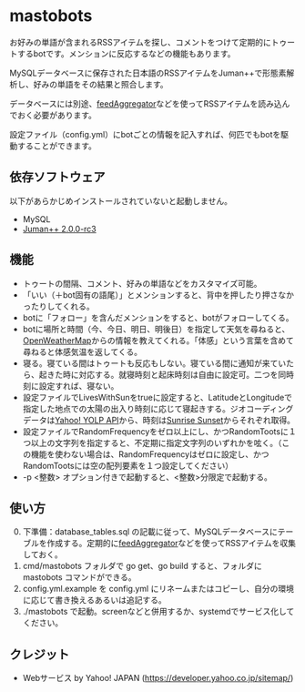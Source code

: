 # mastobots

お好みの単語が含まれるRSSアイテムを探し、コメントをつけて定期的にトゥートするbotです。メンションに反応するなどの機能もあります。

MySQLデータベースに保存された日本語のRSSアイテムをJuman++で形態素解析し、好みの単語をその結果と照合します。

データベースには別途、[feedAggregator](https://blog.crazynewworld.net/2018/10/29/323/)などを使ってRSSアイテムを読み込んでおく必要があります。

設定ファイル（config.yml）にbotごとの情報を記入すれば、何匹でもbotを駆動することができます。

## 依存ソフトウェア
以下があらかじめインストールされていないと起動しません。
+ MySQL
+ [Juman++ 2.0.0-rc3](http://nlp.ist.i.kyoto-u.ac.jp/index.php?JUMAN++)

## 機能
+ トゥートの間隔、コメント、好みの単語などをカスタマイズ可能。
+ 「いい（＋bot固有の語尾）」とメンションすると、背中を押したり押さなかったりしてくれる。
+ botに「フォロー」を含んだメンションをすると、botがフォローしてくる。
+ botに場所と時間（今、今日、明日、明後日）を指定して天気を尋ねると、[OpenWeatherMap](https://openweathermap.org)からの情報を教えてくれる。「体感」という言葉を含めて尋ねると体感気温を返してくる。
+ 寝る。寝ている間はトゥートも反応もしない。寝ている間に通知が来ていたら、起きた時に対応する。就寝時刻と起床時刻は自由に設定可。二つを同時刻に設定すれば、寝ない。
+ 設定ファイルでLivesWithSunをtrueに設定すると、LatitudeとLongitudeで指定した地点での太陽の出入り時刻に応じて寝起きする。ジオコーディングデータは[Yahoo! YOLP API](https://developer.yahoo.co.jp/webapi/map/)から、時刻は[Sunrise Sunset](https://sunrise-sunset.org/api)からそれぞれ取得。
+ 設定ファイルでRandomFrequencyをゼロ以上にし、かつRandomTootsに１つ以上の文字列を指定すると、不定期に指定文字列のいずれかを呟く。（この機能を使わない場合は、RandomFrequencyはゼロに設定し、かつRandomTootsには空の配列要素を１つ設定してください）
+ -p <整数> オプション付きで起動すると、<整数>分限定で起動する。

## 使い方
0. 下準備：database_tables.sql の記載に従って、MySQLデータベースにテーブルを作成する。定期的に[feedAggregator](https://blog.crazynewworld.net/2018/10/29/323/)などを使ってRSSアイテムを収集しておく。
1. cmd/mastobots フォルダで go get、go build すると、フォルダに mastobots コマンドができる。
2. config.yml.example を config.yml にリネームまたはコピーし、自分の環境に応じて書き換えるあるいは追記する。
3. ./mastobots で起動。screenなどと併用するか、systemdでサービス化してください。

## クレジット
+ Webサービス by Yahoo! JAPAN (https://developer.yahoo.co.jp/sitemap/)